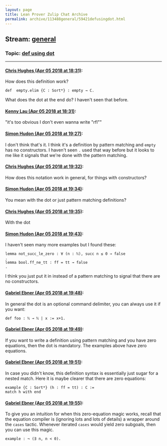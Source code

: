 ```yaml
---
layout: page
title: Lean Prover Zulip Chat Archive 
permalink: archive/113488general/59421defusingdot.html
---
```


## Stream: [general](index.html)
### Topic: [def using dot](59421defusingdot.html)

---

#### [Chris Hughes (Apr 05 2018 at 18:31)](https://leanprover.zulipchat.com/#narrow/stream/113488-general/topic/def%20using%20dot/near/124678478):
How does this definition work? 
```lean
def  empty.elim {C : Sort*} : empty → C.
```
What does the dot at the end do? I haven't seen that before.

#### [Kenny Lau (Apr 05 2018 at 18:31)](https://leanprover.zulipchat.com/#narrow/stream/113488-general/topic/def%20using%20dot/near/124678484):
"it's too obvious I don't even wanna write "rfl""

#### [Simon Hudon (Apr 05 2018 at 19:27)](https://leanprover.zulipchat.com/#narrow/stream/113488-general/topic/def%20using%20dot/near/124680675):
I don't think that's it. I think it's a definition by pattern matching and `empty` has no constructors. I haven't seen `.` used that way before but it looks to me like it signals that we're done with the pattern matching.

#### [Chris Hughes (Apr 05 2018 at 19:32)](https://leanprover.zulipchat.com/#narrow/stream/113488-general/topic/def%20using%20dot/near/124680900):
How does this notation work in general, for things with constructors?

#### [Simon Hudon (Apr 05 2018 at 19:34)](https://leanprover.zulipchat.com/#narrow/stream/113488-general/topic/def%20using%20dot/near/124680970):
You mean with the dot or just pattern matching definitions?

#### [Chris Hughes (Apr 05 2018 at 19:35)](https://leanprover.zulipchat.com/#narrow/stream/113488-general/topic/def%20using%20dot/near/124680993):
With the dot

#### [Simon Hudon (Apr 05 2018 at 19:43)](https://leanprover.zulipchat.com/#narrow/stream/113488-general/topic/def%20using%20dot/near/124681319):
I haven't seen many more examples but I found these:

```lean
lemma not_succ_le_zero : ∀ (n : ℕ), succ n ≤ 0 → false
.
lemma bool.ff_ne_tt : ff = tt → false
.
```

I think you just put it in instead of a pattern matching to signal that there are no constructors.

#### [Gabriel Ebner (Apr 05 2018 at 19:48)](https://leanprover.zulipchat.com/#narrow/stream/113488-general/topic/def%20using%20dot/near/124681520):
In general the dot is an optional command delimiter, you can always use it if you want:
```lean
def foo : ℕ → ℕ | x := x+1.
```

#### [Gabriel Ebner (Apr 05 2018 at 19:49)](https://leanprover.zulipchat.com/#narrow/stream/113488-general/topic/def%20using%20dot/near/124681558):
If you want to write a definition using pattern matching and you have zero equations, then the dot is mandatory.  The examples above have zero equations.

#### [Gabriel Ebner (Apr 05 2018 at 19:51)](https://leanprover.zulipchat.com/#narrow/stream/113488-general/topic/def%20using%20dot/near/124681664):
In case you didn't know, this definition syntax is essentially just sugar for a nested match.  Here it is maybe clearer that there are zero equations:
```lean
example {C : Sort*} (h : ff = tt) : C :=
match h with end
```

#### [Gabriel Ebner (Apr 05 2018 at 19:55)](https://leanprover.zulipchat.com/#narrow/stream/113488-general/topic/def%20using%20dot/near/124681854):
To give you an intuition for when this zero-equation magic works, recall that the equation compiler is (ignoring lots and lots of details) a wrapper around the `cases` tactic.  Whenever iterated `cases` would yield zero subgoals, then you can use this magic.
```lean
example : ¬ (∃ n, n < 0).
```

